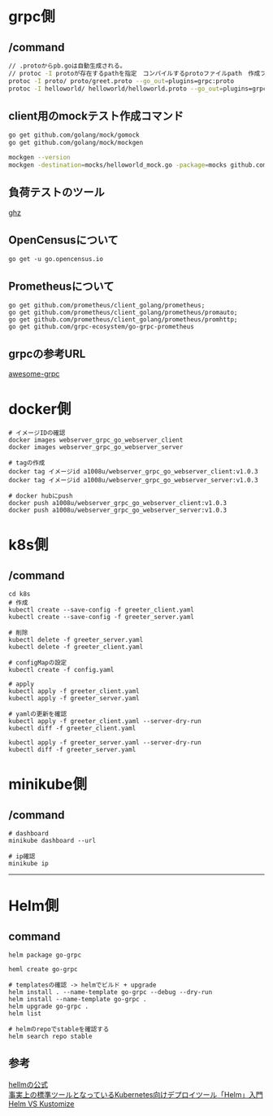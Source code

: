 # grpc側  
## /command
```zsh
// .protoからpb.goは自動生成される。
// protoc -I protoが存在するpathを指定　コンパイルするprotoファイルpath　作成ファイルの置き場を指定
protoc -I proto/ proto/greet.proto --go_out=plugins=grpc:proto
protoc -I helloworld/ helloworld/helloworld.proto --go_out=plugins=grpc:helloworld
```

## client用のmockテスト作成コマンド
```sh
go get github.com/golang/mock/gomock
go get github.com/golang/mock/mockgen

mockgen --version
mockgen -destination=mocks/helloworld_mock.go -package=mocks github.com/a1008u/go-grpc/helloworld GreeterClient 
```

## 負荷テストのツール
[ghz](https://ghz.sh/)

## OpenCensusについて
```shell script
go get -u go.opencensus.io
```

## Prometheusについて
```shell script
go get github.com/prometheus/client_golang/prometheus;
go get github.com/prometheus/client_golang/prometheus/promauto;
go get github.com/prometheus/client_golang/prometheus/promhttp;
go get github.com/grpc-ecosystem/go-grpc-prometheus
```

## grpcの参考URL
[awesome-grpc](https://github.com/grpc-ecosystem/awesome-grpc)

# docker側
```docker
# イメージIDの確認
docker images webserver_grpc_go_webserver_client
docker images webserver_grpc_go_webserver_server

# tagの作成
docker tag イメージid a1008u/webserver_grpc_go_webserver_client:v1.0.3
docker tag イメージid a1008u/webserver_grpc_go_webserver_server:v1.0.3

# docker hubにpush
docker push a1008u/webserver_grpc_go_webserver_client:v1.0.3
docker push a1008u/webserver_grpc_go_webserver_server:v1.0.3
```



# k8s側  
## /command
```k8s
cd k8s
# 作成
kubectl create --save-config -f greeter_client.yaml
kubectl create --save-config -f greeter_server.yaml

# 削除
kubectl delete -f greeter_server.yaml
kubectl delete -f greeter_client.yaml

# configMapの設定
kubectl create -f config.yaml 

# apply
kubectl apply -f greeter_client.yaml
kubectl apply -f greeter_server.yaml

# yamlの更新を確認
kubectl apply -f greeter_client.yaml --server-dry-run
kubectl diff -f greeter_client.yaml

kubectl apply -f greeter_server.yaml --server-dry-run
kubectl diff -f greeter_server.yaml
```


# minikube側  
## /command
```minikube
# dashboard
minikube dashboard --url

# ip確認
minikube ip
```

---

# Helm側
## command
```helm
helm package go-grpc

heml create go-grpc

# templatesの確認 -> helmでビルド + upgrade
helm install . --name-template go-grpc --debug --dry-run
helm install --name-template go-grpc .
helm upgrade go-grpc .
helm list 

# helmのrepoでstableを確認する
helm search repo stable

```

## 参考
[hellmの公式](https://helm.sh/)  
[事実上の標準ツールとなっているKubernetes向けデプロイツール「Helm」入門](https://knowledge.sakura.ad.jp/23603/)  
[Helm VS Kustomize](https://qiita.com/ttr_tkmkb/items/638ad7acbc3b6fa537df)
